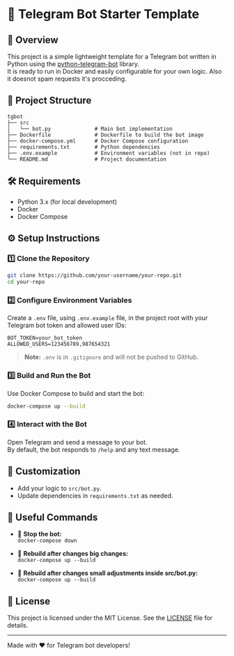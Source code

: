 # 🤖 Telegram Bot Starter Template

## 🚀 Overview

This project is a simple lightweight template for a Telegram bot written in Python using the [python-telegram-bot](https://python-telegram-bot.org/) library.  
It is ready to run in Docker and easily configurable for your own logic. Also it doesnot spam requests it's procceding.

## 📁 Project Structure

```
tgbot
├── src
│   └── bot.py              # Main bot implementation
├── Dockerfile              # Dockerfile to build the bot image
├── docker-compose.yml      # Docker Compose configuration
├── requirements.txt        # Python dependencies
├── .env.example            # Environment variables (not in repo)
└── README.md               # Project documentation
```

## 🛠️ Requirements

- Python 3.x (for local development)
- Docker
- Docker Compose

## ⚙️ Setup Instructions

### 1️⃣ Clone the Repository

```bash
git clone https://github.com/your-username/your-repo.git
cd your-repo
```

### 2️⃣ Configure Environment Variables

Create a `.env` file, using `.env.example` file, in the project root with your Telegram bot token and allowed user IDs:

```
BOT_TOKEN=your_bot_token
ALLOWED_USERS=123456789,987654321
```

> **Note:** `.env` is in `.gitignore` and will not be pushed to GitHub.

### 3️⃣ Build and Run the Bot

Use Docker Compose to build and start the bot:

```bash
docker-compose up --build
```

### 4️⃣ Interact with the Bot

Open Telegram and send a message to your bot.  
By default, the bot responds to `/help` and any text message.

## 📝 Customization

- Add your logic to `src/bot.py`.
- Update dependencies in `requirements.txt` as needed.

## 🧹 Useful Commands

- 🛑 **Stop the bot:**  
  `docker-compose down`

- 🔄 **Rebuild after changes big changes:**  
  `docker-compose up --build`

- 🔄 **Rebuild after changes small adjustments inside src/bot.py:**  
  `docker-compose up --build`

## 📄 License

This project is licensed under the MIT License. See the [LICENSE](LICENSE) file for details.

---

Made with ❤️ for Telegram bot developers!
